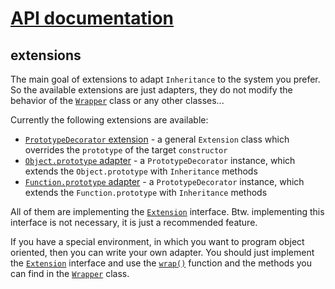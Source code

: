 # [API documentation](../index.md)

## extensions

The main goal of extensions to adapt `Inheritance` to the system you prefer.
So the available extensions are just adapters, they do not modify the behavior of the [`Wrapper`](../inheritance/index.md#Wrapper) class or any other classes...

Currently the following extensions are available:

 - [`PrototypeDecorator` extension](inheritance-decorator/index.md) - a general `Extension` class which overrides the `prototype` of the target `constructor`
 - [`Object.prototype` adapter](inheritance-object/index.md) - a `PrototypeDecorator` instance, which extends the `Object.prototype` with `Inheritance` methods
 - [`Function.prototype` adapter](inheritance-function/index.md) - a `PrototypeDecorator` instance, which extends the `Function.prototype` with `Inheritance` methods

All of them are implementing the [`Extension`](Extension.md) interface. Btw. implementing this interface is not necessary, it is just a recommended feature.

If you have a special environment, in which you want to program object oriented, then you can write your own adapter.
You should just implement the [`Extension`](Extension.md) interface and use the [`wrap()`](../inheritance/index.md#wrap) function and the methods you can find in the [`Wrapper`]((../inheritance/index.md#Wrapper)) class.